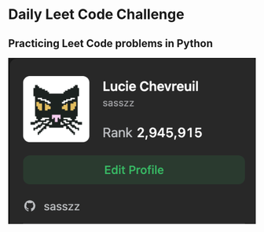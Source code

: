 # Daily Leet Code Challenge
## Practicing Leet Code problems in Python

<img src="leet.png" alt="Leet Code Profile">
